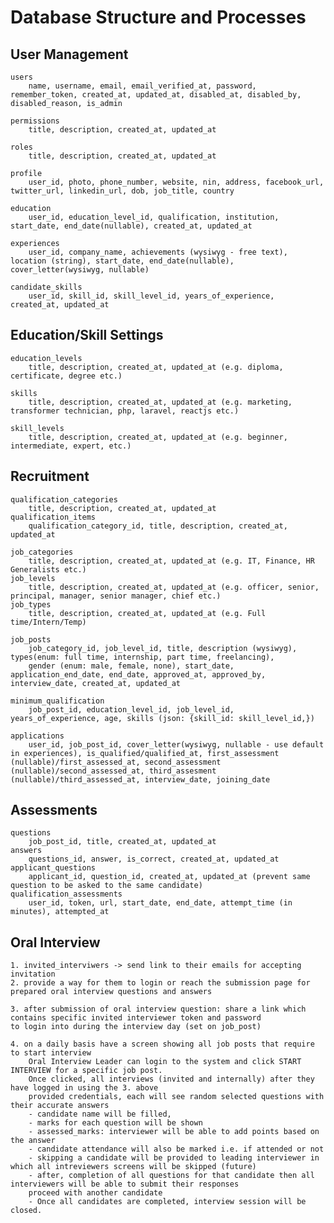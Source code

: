 # Database Structure and Processes

## User Management

    users
        name, username, email, email_verified_at, password, remember_token, created_at, updated_at, disabled_at, disabled_by, disabled_reason, is_admin

    permissions
        title, description, created_at, updated_at

    roles
        title, description, created_at, updated_at

    profile
        user_id, photo, phone_number, website, nin, address, facebook_url, twitter_url, linkedin_url, dob, job_title, country

    education
        user_id, education_level_id, qualification, institution, start_date, end_date(nullable), created_at, updated_at

    experiences
        user_id, company_name, achievements (wysiwyg - free text), location (string), start_date, end_date(nullable), cover_letter(wysiwyg, nullable)

    candidate_skills
        user_id, skill_id, skill_level_id, years_of_experience, created_at, updated_at

## Education/Skill Settings

    education_levels
        title, description, created_at, updated_at (e.g. diploma, certificate, degree etc.)

    skills
        title, description, created_at, updated_at (e.g. marketing, transformer technician, php, laravel, reactjs etc.)

    skill_levels
        title, description, created_at, updated_at (e.g. beginner, intermediate, expert, etc.)

## Recruitment

    qualification_categories
        title, description, created_at, updated_at
    qualification_items
        qualification_category_id, title, description, created_at, updated_at

    job_categories
        title, description, created_at, updated_at (e.g. IT, Finance, HR Generalists etc.)
    job_levels
        title, description, created_at, updated_at (e.g. officer, senior, principal, manager, senior manager, chief etc.)
    job_types
        title, description, created_at, updated_at (e.g. Full time/Intern/Temp)

    job_posts
        job_category_id, job_level_id, title, description (wysiwyg), types(enum: full time, internship, part time, freelancing),
        gender (enum: male, female, none), start_date, application_end_date, end_date, approved_at, approved_by, interview_date, created_at, updated_at

    minimum_qualification
        job_post_id, education_level_id, job_level_id, years_of_experience, age, skills (json: {skill_id: skill_level_id,})

    applications
        user_id, job_post_id, cover_letter(wysiwyg, nullable - use default in experiences), is_qualified/qualified_at, first_assessment (nullable)/first_assessed_at, second_assessment (nullable)/second_assessed_at, third_assesment (nullable)/third_assessed_at, interview_date, joining_date

## Assessments

    questions
        job_post_id, title, created_at, updated_at
    answers
        questions_id, answer, is_correct, created_at, updated_at
    applicant_questions
        applicant_id, question_id, created_at, updated_at (prevent same question to be asked to the same candidate)
    qualification_assessments
        user_id, token, url, start_date, end_date, attempt_time (in minutes), attempted_at

## Oral Interview

    1. invited_interviwers -> send link to their emails for accepting invitation
    2. provide a way for them to login or reach the submission page for prepared oral interview questions and answers

    3. after submission of oral interview question: share a link which contains specific invited interviewer token and password
    to login into during the interview day (set on job_post)

    4. on a daily basis have a screen showing all job posts that require to start interview
        Oral Interview Leader can login to the system and click START INTERVIEW for a specific job post.
        Once clicked, all interviews (invited and internally) after they have logged in using the 3. above
        provided credentials, each will see random selected questions with their accurate answers
        - candidate name will be filled,
        - marks for each question will be shown
        - assessed_marks: interviewer will be able to add points based on the answer
        - candidate attendance will also be marked i.e. if attended or not
        - skipping a candidate will be provided to leading interviewer in which all intreviewers screens will be skipped (future)
        - after, completion of all questions for that candidate then all interviewers will be able to submit their responses
        proceed with another candidate
        - Once all candidates are completed, interview session will be closed.
